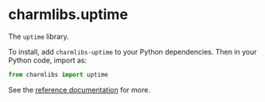 # charmlibs.uptime

The `uptime` library.

To install, add `charmlibs-uptime` to your Python dependencies. Then in your Python code, import as:

```py
from charmlibs import uptime
```

See the [reference documentation](https://documentation.ubuntu.com/charmlibs/reference/charmlibs/uptime) for more.
